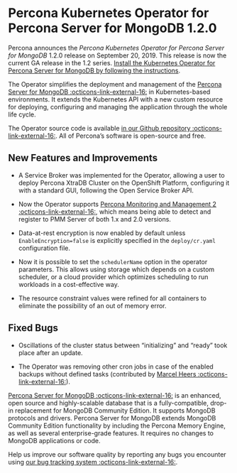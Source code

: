 # Percona Kubernetes Operator for Percona Server for MongoDB 1.2.0

Percona announces the *Percona Kubernetes Operator for Percona Server for
MongoDB* 1.2.0 release on September 20, 2019. This release is now the current
GA release in the 1.2 series. [Install the Kubernetes Operator for Percona
Server for MongoDB by following the instructions](../kubernetes.md).

The Operator simplifies the deployment and management of the [Percona Server
for MongoDB :octicons-link-external-16:](https://www.percona.com/software/mongo-database/percona-server-for-mongodb)
in Kubernetes-based environments. It extends the Kubernetes API with a new
custom resource for deploying, configuring and managing the application through
the whole life cycle.

The Operator source code is available [in our Github repository :octicons-link-external-16:](https://github.com/percona/percona-server-mongodb-operator).
All of Percona’s software is open-source and free.

## New Features and Improvements


* A Service Broker was implemented
for the Operator, allowing a user to deploy Percona XtraDB Cluster on the
OpenShift Platform, configuring it with a standard GUI, following the Open
Service Broker API.


* Now the Operator supports [Percona Monitoring and Management 2 :octicons-link-external-16:](https://docs.percona.com/percona-monitoring-and-management/2/index.html),
which means being able to detect and register to PMM Server of both 1.x and
2.0 versions.


* Data-at-rest encryption is now enabled by default unless
`EnableEncryption=false` is explicitly specified in the `deploy/cr.yaml`
configuration file.


* Now it is possible to set the `schedulerName` option in the operator
parameters. This allows using storage which depends on a custom scheduler, or
a cloud provider which optimizes scheduling to run workloads in a
cost-effective way.


* The resource constraint values were refined for all containers to eliminate
the possibility of an out of memory error.

## Fixed Bugs


* Oscillations of the cluster status between “initializing” and “ready” took
place after an update.


* The Operator was removing other cron jobs in case of the enabled backups
without defined tasks (contributed by [Marcel Heers :octicons-link-external-16:](https://github.com/mheers)).

[Percona Server for MongoDB :octicons-link-external-16:](https://www.percona.com/software/mongo-database/percona-server-for-mongodb)
is an enhanced, open source and highly-scalable database that is a
fully-compatible, drop-in replacement for MongoDB Community Edition. It supports
MongoDB protocols and drivers. Percona Server for MongoDB extends MongoDB
Community Edition functionality by including the Percona Memory Engine, as well
as several enterprise-grade features. It requires no changes to MongoDB
applications or code.

Help us improve our software quality by reporting any bugs you encounter using
[our bug tracking system :octicons-link-external-16:](https://jira.percona.com/secure/Dashboard.jspa).
